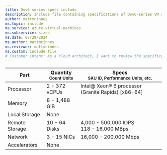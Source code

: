 ```yaml
---
title: Dsv6 series specs include
description: Include file containing specifications of Dsv6-series VM sizes.
author: mattmcinnes
ms.topic: include
ms.service: azure-virtual-machines
ms.subservice: sizes
ms.date: 07/29/2024
ms.author: mattmcinnes
ms.reviewer: mattmcinnes
ms.custom: include file
# Customer intent: As a cloud architect, I want to review the specifications of Dsv6-series VM sizes, so that I can select the appropriate virtual machine configurations for my application’s requirements.
---
```

| Part | Quantity <br><sup>Count Units | Specs <br><sup>SKU ID, Performance Units, etc.  |
|---|---|---|
| Processor      | 2 - 372 vCPUs       |Intel@ Xeon® 6 processor (Granite Rapids) [x86-64]                               |
| Memory         | 8 - 1,488 GiB          |                                  |
| Local Storage  | None           |                                |
| Remote Storage | 10 - 64 Disks    | 4,000 - 500,000 IOPS <br>118 - 16,000 MBps   |
| Network        | 3 - 15 NICs          | 16,000 - 200,000 Mbps                          |
| Accelerators   | None              |                                   |
